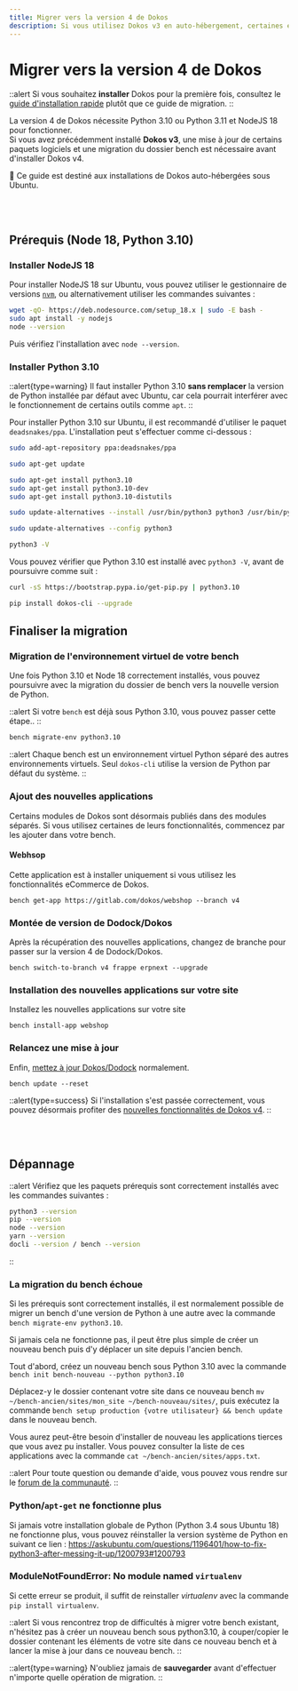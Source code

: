 ```yaml
---
title: Migrer vers la version 4 de Dokos
description: Si vous utilisez Dokos v3 en auto-hébergement, certaines étapes sont requises avant de mettre à jour votre installation vers la version 3 de Dokos.
---
```


# Migrer vers la version 4 de Dokos

::alert
Si vous souhaitez **installer** Dokos pour la première fois, consultez le [guide d'installation rapide](/dodock/installation) plutôt que ce guide de migration.
::

La version 4 de Dokos nécessite Python 3.10 ou Python 3.11 et NodeJS 18 pour fonctionner.  
Si vous avez précédemment installé **Dokos v3**, une mise à jour de certains paquets logiciels et une migration du dossier bench est nécessaire avant d'installer Dokos v4.

:page_facing_up: Ce guide est destiné aux installations de Dokos auto-hébergées sous Ubuntu.

<br /><br />

## Prérequis (Node 18, Python 3.10)

### Installer NodeJS 18

Pour installer NodeJS 18 sur Ubuntu, vous pouvez utiliser le gestionnaire de versions [`nvm`](https://github.com/nvm-sh/nvm), ou alternativement utiliser les commandes suivantes :

```sh
wget -qO- https://deb.nodesource.com/setup_18.x | sudo -E bash -
sudo apt install -y nodejs
node --version
```

Puis vérifiez l'installation avec `node --version`.

### Installer Python 3.10

::alert{type=warning}
Il faut installer Python 3.10 **sans remplacer** la version de Python installée par défaut avec Ubuntu, car cela pourrait interférer avec le fonctionnement de certains outils comme `apt`.
::

Pour installer Python 3.10 sur Ubuntu, il est recommandé d'utiliser le paquet `deadsnakes/ppa`. L'installation peut s'effectuer comme ci-dessous :

```sh
sudo add-apt-repository ppa:deadsnakes/ppa

sudo apt-get update

sudo apt-get install python3.10
sudo apt-get install python3.10-dev
sudo apt-get install python3.10-distutils

sudo update-alternatives --install /usr/bin/python3 python3 /usr/bin/python3.10 1

sudo update-alternatives --config python3

python3 -V
```


Vous pouvez vérifier que Python 3.10 est installé avec `python3 -V`, avant de poursuivre comme suit :

```sh
curl -sS https://bootstrap.pypa.io/get-pip.py | python3.10

pip install dokos-cli --upgrade
```

## Finaliser la migration

### Migration de l'environnement virtuel de votre bench
Une fois Python 3.10 et Node 18 correctement installés, vous pouvez poursuivre avec la migration du dossier de bench vers la nouvelle version de Python.

::alert
Si votre `bench` est déjà sous Python 3.10, vous pouvez passer cette étape..
::

```sh
bench migrate-env python3.10
```

::alert
Chaque bench est un environnement virtuel Python séparé des autres environnements virtuels. Seul `dokos-cli` utilise la version de Python par défaut du système.
::


### Ajout des nouvelles applications
Certains modules de Dokos sont désormais publiés dans des modules séparés. Si vous utilisez certaines de leurs fonctionnalités, commencez par les ajouter dans votre bench.

#### Webhsop
Cette application est à installer uniquement si vous utilisez les fonctionnalités eCommerce de Dokos.  
```
bench get-app https://gitlab.com/dokos/webshop --branch v4
```


### Montée de version de Dodock/Dokos
Après la récupération des nouvelles applications, changez de branche pour passer sur la version 4 de Dodock/Dokos.

```
bench switch-to-branch v4 frappe erpnext --upgrade
```

### Installation des nouvelles applications sur votre site
Installez les nouvelles applications sur votre site
```
bench install-app webshop
```

### Relancez une mise à jour
Enfin, [mettez à jour Dokos/Dodock](/dodock/administration/mises-a-jour) normalement.
```
bench update --reset
```

::alert{type=success}
Si l'installation s'est passée correctement, vous pouvez désormais profiter des [nouvelles fonctionnalités de Dokos v4](/dodock/versions/v4.x.x/v4_0_0).
::

<br /><br />

## Dépannage

::alert
Vérifiez que les paquets prérequis sont correctement installés avec les commandes suivantes :
```sh
python3 --version
pip --version
node --version
yarn --version
docli --version / bench --version
```
::

### La migration du bench échoue

Si les prérequis sont correctement installés, il est normalement possible de migrer un bench d'une version de Python à une autre avec la commande `bench migrate-env python3.10`.

Si jamais cela ne fonctionne pas, il peut être plus simple de créer un nouveau bench puis d'y déplacer un site depuis l'ancien bench.

Tout d'abord, créez un nouveau bench sous Python 3.10 avec la commande `bench init bench-nouveau --python python3.10`

Déplacez-y le dossier contenant votre site dans ce nouveau bench `mv ~/bench-ancien/sites/mon_site ~/bench-nouveau/sites/`, puis exécutez la commande `bench setup production {votre utilisateur} && bench update` dans le nouveau bench.

Vous aurez peut-être besoin d'installer de nouveau les applications tierces que vous avez pu installer. Vous pouvez consulter la liste de ces applications avec la commande `cat ~/bench-ancien/sites/apps.txt`.

::alert
Pour toute question ou demande d'aide, vous pouvez vous rendre sur le [forum de la communauté](https://community.dokos.io).
::

### Python/`apt-get` ne fonctionne plus

Si jamais votre installation globale de Python (Python 3.4 sous Ubuntu 18) ne fonctionne plus, vous pouvez réinstaller la version système de Python en suivant ce lien :
<https://askubuntu.com/questions/1196401/how-to-fix-python3-after-messing-it-up/1200793#1200793>

### ModuleNotFoundError: No module named `virtualenv`

Si cette erreur se produit, il suffit de reinstaller *virtualenv* avec la commande `pip install virtualenv`.


::alert
Si vous rencontrez trop de difficultés à migrer votre bench existant, n'hésitez pas à créer un nouveau bench sous python3.10, à couper/copier le dossier contenant les éléments de votre site dans ce nouveau bench et à lancer la mise à jour dans ce nouveau bench.
::

::alert{type=warning}
N'oubliez jamais de **sauvegarder** avant d'effectuer n'importe quelle opération de migration.
::